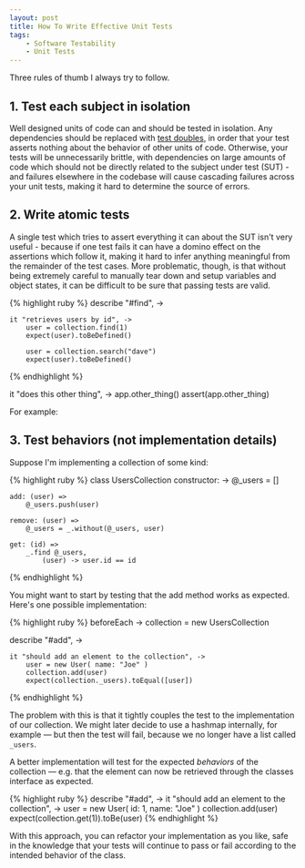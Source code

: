 ```yaml
---
layout: post
title: How To Write Effective Unit Tests
tags:
    - Software Testability
    - Unit Tests
---
```


Three rules of thumb I always try to follow.

## 1. Test each subject in isolation

Well designed units of code can and should be tested in isolation.  Any dependencies should be replaced with [test doubles](http://www.martinfowler.com/bliki/TestDouble.html), in order that your test asserts nothing about the behavior of other units of code.  Otherwise, your tests will be unnecessarily brittle, with dependencies on large amounts of code which should not be directly related to the subject under test (SUT) - and failures elsewhere in the codebase will cause cascading failures across your unit tests, making it hard to determine the source of errors.

## 2. Write atomic tests

A single test which tries to assert everything it can about the SUT isn't very useful - because if one test fails it can have a domino effect on the assertions which follow it, making it hard to infer anything meaningful from the remainder of the test cases.  More problematic, though, is that without being extremely careful to manually tear down and setup variables and object states, it can be difficult to be sure that passing tests are valid.

{% highlight ruby %}
describe "#find", ->

    it "retrieves users by id", ->
        user = collection.find(1)
        expect(user).toBeDefined()
        
        user = collection.search("dave")
        expect(user).toBeDefined()
{% endhighlight %}
    
it "does this other thing", ->
    app.other_thing()
    assert(app.other_thing)

For example:

## 3. Test behaviors (not implementation details)

Suppose I'm implementing a collection of some kind:

{% highlight ruby %}
class UsersCollection
    constructor: ->
        @_users = []
 
    add: (user) =>
        @_users.push(user)
 
    remove: (user) =>
        @_users = _.without(@_users, user)
 
    get: (id) =>
        _.find @_users,
            (user) -> user.id == id
{% endhighlight %}
        
You might want to start by testing that the add method works as expected.  Here's one possible implementation:

{% highlight ruby %}
beforeEach ->
    collection = new UsersCollection
 
describe "#add", ->
 
    it "should add an element to the collection", ->
        user = new User( name: "Joe" )
        collection.add(user)
        expect(collection._users).toEqual([user])
{% endhighlight %}

The problem with this is that it tightly couples the test to the implementation of our collection.  We might later decide to use a hashmap internally, for example &mdash; but then the test will fail, because we no longer have a list called ```_users```.

A better implementation will test for the expected *behaviors* of the collection &mdash; e.g. that the element can now be retrieved through the classes interface as expected.

{% highlight ruby %}
describe "#add", ->
    it "should add an element to the collection", ->
        user = new User( id: 1, name: "Joe" )
        collection.add(user)
        expect(collection.get(1)).toBe(user)
{% endhighlight %}
     
With this approach, you can refactor your implementation as you like, safe in the knowledge that your tests will continue to pass or fail according to the intended behavior of the class.
